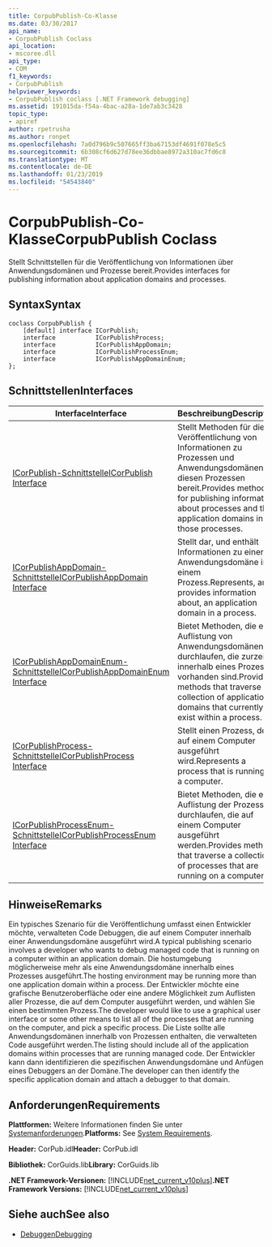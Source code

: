 ```yaml
---
title: CorpubPublish-Co-Klasse
ms.date: 03/30/2017
api_name:
- CorpubPublish Coclass
api_location:
- mscoree.dll
api_type:
- COM
f1_keywords:
- CorpubPublish
helpviewer_keywords:
- CorpubPublish coclass [.NET Framework debugging]
ms.assetid: 191015da-f54a-4bac-a28a-1de7ab3c3428
topic_type:
- apiref
author: rpetrusha
ms.author: ronpet
ms.openlocfilehash: 7a0d796b9c507665ff3ba67153df4691f078e5c5
ms.sourcegitcommit: 6b308cf6d627d78ee36dbbae8972a310ac7fd6c8
ms.translationtype: MT
ms.contentlocale: de-DE
ms.lasthandoff: 01/23/2019
ms.locfileid: "54543840"
---
```

# <a name="corpubpublish-coclass"></a><span data-ttu-id="ca6ea-102">CorpubPublish-Co-Klasse</span><span class="sxs-lookup"><span data-stu-id="ca6ea-102">CorpubPublish Coclass</span></span>
<span data-ttu-id="ca6ea-103">Stellt Schnittstellen für die Veröffentlichung von Informationen über Anwendungsdomänen und Prozesse bereit.</span><span class="sxs-lookup"><span data-stu-id="ca6ea-103">Provides interfaces for publishing information about application domains and processes.</span></span>  
  
## <a name="syntax"></a><span data-ttu-id="ca6ea-104">Syntax</span><span class="sxs-lookup"><span data-stu-id="ca6ea-104">Syntax</span></span>  
  
```  
coclass CorpubPublish {  
    [default] interface ICorPublish;  
    interface           ICorPublishProcess;  
    interface           ICorPublishAppDomain;  
    interface           ICorPublishProcessEnum;  
    interface           ICorPublishAppDomainEnum;  
};  
```  
  
## <a name="interfaces"></a><span data-ttu-id="ca6ea-105">Schnittstellen</span><span class="sxs-lookup"><span data-stu-id="ca6ea-105">Interfaces</span></span>  
  
|<span data-ttu-id="ca6ea-106">Interface</span><span class="sxs-lookup"><span data-stu-id="ca6ea-106">Interface</span></span>|<span data-ttu-id="ca6ea-107">Beschreibung</span><span class="sxs-lookup"><span data-stu-id="ca6ea-107">Description</span></span>|  
|---------------|-----------------|  
|[<span data-ttu-id="ca6ea-108">ICorPublish-Schnittstelle</span><span class="sxs-lookup"><span data-stu-id="ca6ea-108">ICorPublish Interface</span></span>](../../../../docs/framework/unmanaged-api/debugging/icorpublish-interface.md)|<span data-ttu-id="ca6ea-109">Stellt Methoden für die Veröffentlichung von Informationen zu Prozessen und Anwendungsdomänen in diesen Prozessen bereit.</span><span class="sxs-lookup"><span data-stu-id="ca6ea-109">Provides methods for publishing information about processes and the application domains in those processes.</span></span>|  
|[<span data-ttu-id="ca6ea-110">ICorPublishAppDomain-Schnittstelle</span><span class="sxs-lookup"><span data-stu-id="ca6ea-110">ICorPublishAppDomain Interface</span></span>](../../../../docs/framework/unmanaged-api/debugging/icorpublishappdomain-interface.md)|<span data-ttu-id="ca6ea-111">Stellt dar, und enthält Informationen zu einer Anwendungsdomäne in einem Prozess.</span><span class="sxs-lookup"><span data-stu-id="ca6ea-111">Represents, and provides information about, an application domain in a process.</span></span>|  
|[<span data-ttu-id="ca6ea-112">ICorPublishAppDomainEnum-Schnittstelle</span><span class="sxs-lookup"><span data-stu-id="ca6ea-112">ICorPublishAppDomainEnum Interface</span></span>](../../../../docs/framework/unmanaged-api/debugging/icorpublishappdomainenum-interface.md)|<span data-ttu-id="ca6ea-113">Bietet Methoden, die eine Auflistung von Anwendungsdomänen durchlaufen, die zurzeit innerhalb eines Prozesses vorhanden sind.</span><span class="sxs-lookup"><span data-stu-id="ca6ea-113">Provides methods that traverse a collection of application domains that currently exist within a process.</span></span>|  
|[<span data-ttu-id="ca6ea-114">ICorPublishProcess-Schnittstelle</span><span class="sxs-lookup"><span data-stu-id="ca6ea-114">ICorPublishProcess Interface</span></span>](../../../../docs/framework/unmanaged-api/debugging/icorpublishprocess-interface.md)|<span data-ttu-id="ca6ea-115">Stellt einen Prozess, der auf einem Computer ausgeführt wird.</span><span class="sxs-lookup"><span data-stu-id="ca6ea-115">Represents a process that is running on a computer.</span></span>|  
|[<span data-ttu-id="ca6ea-116">ICorPublishProcessEnum-Schnittstelle</span><span class="sxs-lookup"><span data-stu-id="ca6ea-116">ICorPublishProcessEnum Interface</span></span>](../../../../docs/framework/unmanaged-api/debugging/icorpublishprocessenum-interface.md)|<span data-ttu-id="ca6ea-117">Bietet Methoden, die eine Auflistung der Prozesse durchlaufen, die auf einem Computer ausgeführt werden.</span><span class="sxs-lookup"><span data-stu-id="ca6ea-117">Provides methods that traverse a collection of processes that are running on a computer.</span></span>|  
  
## <a name="remarks"></a><span data-ttu-id="ca6ea-118">Hinweise</span><span class="sxs-lookup"><span data-stu-id="ca6ea-118">Remarks</span></span>  
 <span data-ttu-id="ca6ea-119">Ein typisches Szenario für die Veröffentlichung umfasst einen Entwickler möchte, verwalteten Code Debuggen, die auf einem Computer innerhalb einer Anwendungsdomäne ausgeführt wird.</span><span class="sxs-lookup"><span data-stu-id="ca6ea-119">A typical publishing scenario involves a developer who wants to debug managed code that is running on a computer within an application domain.</span></span> <span data-ttu-id="ca6ea-120">Die hostumgebung möglicherweise mehr als eine Anwendungsdomäne innerhalb eines Prozesses ausgeführt.</span><span class="sxs-lookup"><span data-stu-id="ca6ea-120">The hosting environment may be running more than one application domain within a process.</span></span> <span data-ttu-id="ca6ea-121">Der Entwickler möchte eine grafische Benutzeroberfläche oder eine andere Möglichkeit zum Auflisten aller Prozesse, die auf dem Computer ausgeführt werden, und wählen Sie einen bestimmten Prozess.</span><span class="sxs-lookup"><span data-stu-id="ca6ea-121">The developer would like to use a graphical user interface or some other means to list all of the processes that are running on the computer, and pick a specific process.</span></span> <span data-ttu-id="ca6ea-122">Die Liste sollte alle Anwendungsdomänen innerhalb von Prozessen enthalten, die verwalteten Code ausgeführt werden.</span><span class="sxs-lookup"><span data-stu-id="ca6ea-122">The listing should include all of the application domains within processes that are running managed code.</span></span> <span data-ttu-id="ca6ea-123">Der Entwickler kann dann identifizieren die spezifischen Anwendungsdomäne und Anfügen eines Debuggers an der Domäne.</span><span class="sxs-lookup"><span data-stu-id="ca6ea-123">The developer can then identify the specific application domain and attach a debugger to that domain.</span></span>  
  
## <a name="requirements"></a><span data-ttu-id="ca6ea-124">Anforderungen</span><span class="sxs-lookup"><span data-stu-id="ca6ea-124">Requirements</span></span>  
 <span data-ttu-id="ca6ea-125">**Plattformen:** Weitere Informationen finden Sie unter [Systemanforderungen](../../../../docs/framework/get-started/system-requirements.md).</span><span class="sxs-lookup"><span data-stu-id="ca6ea-125">**Platforms:** See [System Requirements](../../../../docs/framework/get-started/system-requirements.md).</span></span>  
  
 <span data-ttu-id="ca6ea-126">**Header:** CorPub.idl</span><span class="sxs-lookup"><span data-stu-id="ca6ea-126">**Header:** CorPub.idl</span></span>  
  
 <span data-ttu-id="ca6ea-127">**Bibliothek:** CorGuids.lib</span><span class="sxs-lookup"><span data-stu-id="ca6ea-127">**Library:** CorGuids.lib</span></span>  
  
 <span data-ttu-id="ca6ea-128">**.NET Framework-Versionen:**  [!INCLUDE[net_current_v10plus](../../../../includes/net-current-v10plus-md.md)]</span><span class="sxs-lookup"><span data-stu-id="ca6ea-128">**.NET Framework Versions:**  [!INCLUDE[net_current_v10plus](../../../../includes/net-current-v10plus-md.md)]</span></span>  
  
## <a name="see-also"></a><span data-ttu-id="ca6ea-129">Siehe auch</span><span class="sxs-lookup"><span data-stu-id="ca6ea-129">See also</span></span>
- [<span data-ttu-id="ca6ea-130">Debuggen</span><span class="sxs-lookup"><span data-stu-id="ca6ea-130">Debugging</span></span>](../../../../docs/framework/unmanaged-api/debugging/index.md)
